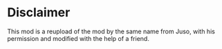 # Disclaimer
This mod is a reupload of the mod by the same name from Juso, with his permission and modified with the help of a friend.
